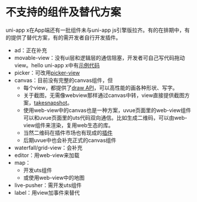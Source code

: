 # 不支持的组件及替代方案

uni-app x在App端还有一批组件未与uni-app js引擎版拉齐。有的在排期中，有的提供了替代方案，有的需开发者自行开发插件。

- ad：正在补充
- movable-view：没有ui层和逻辑层的通信阻塞，开发者可自己写代码拖动view。hello uni-app x中有[示例代码](https://gitcode.net/dcloud/hello-uni-app-x/-/blob/dev/pages/component/general-event/touch-event.uvue)
- picker：可改用[picker-view](picker-view.md)
- canvas：目前没有完整的canvas组件，但
	* 每个view，都提供了[draw API](../dom/drawablecontext.md)，可以高性能的画各种形状、写字。
	* 关于截图，无需像webview那样通过canvas中转，view直接提供截图方案，[takesnapshot](dom/element.md#takesnapshot)。
	* 使用web-view中的canvas也是一种方案，uvue页面里的web-view组件可以和uvue页面里的uts代码双向通信。比如生成二维码，可以由web-view组件来渲染，复用web生态的库。
	* 当然二维码在插件市场也有现成的[插件](https://ext.dcloud.net.cn/search?q=%E4%BA%8C%E7%BB%B4%E7%A0%81&uni-appx=1)
	* 后期uvue中也会补充正式的canvas组件
- waterfall/grid-view：会补充
- editor：用web-view来加载
- map：
	* 开发uts组件
	* 或使用web-view中的地图
- live-pusher：需开发uts组件
- label：用view加事件来替代